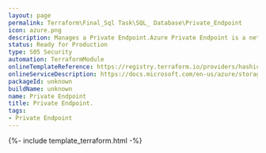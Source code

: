 ```yaml
---
layout: page
permalink: Terraform\Final_Sql Task\SQL_ Database\Private_Endpoint
icon: azure.png
description: Manages a Private Endpoint.Azure Private Endpoint is a network interface that connects you privately and securely to a service powered by Azure Private Link. Private Endpoint uses a private IP address from your VNet, effectively bringing the service into your VNet. The service could be an Azure service such as Azure Storage, SQL, etc. or your own Private Link Service.
status: Ready for Production
type: S05 Security
automation: TerraformModule
onlineTemplateReference: https://registry.terraform.io/providers/hashicorp/azurerm/latest/docs/resources/private_endpoint
onlineServiceDescription: https://docs.microsoft.com/en-us/azure/storage/common/storage-private-endpoints
packageId: unknown
buildName: unknown
name: Private Endpoint
title: Private Endpoint.
tags: 
- Private Endpoint
---
```


{%- include template_terraform.html -%}
